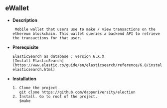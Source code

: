 **eWallet**
----
    
* **Description**
    
       Mobile wallet that users use to make / view transactions on the ethereum blockchain. This wallet queries a backend API to retrieve the transactions for that user.

* **Prerequisite**

      ElasticSearch as database : version 6.X.X
      [Install ElasticSearch](https://www.elastic.co/guide/en/elasticsearch/reference/6.8/install-elasticsearch.html)
  
* **Installation**

      1. Clone the project
         git clone https://github.com/dappuniversity/election
      2. Install. Go to root of the project.
         $make